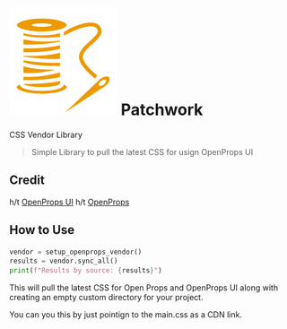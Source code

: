 
#  <img src="favicon.svg" alt="Project Icon Thread and Needle"> Patchwork

CSS Vendor Library

> Simple Library to pull the latest CSS for usign OpenProps UI

## Credit
h/t [OpenProps UI](https://open-props-ui.netlify.app/)
h/t [OpenProps](https://open-props.style/)

## How to Use
```python
vendor = setup_openprops_vendor()
results = vendor.sync_all()
print(f"Results by source: {results}")
```

This will pull the latest CSS for Open Props and OpenProps UI along with creating an empty custom directory for your project.

You can you this by just pointign to the main.css as a CDN link.
